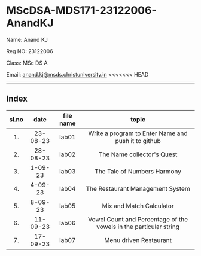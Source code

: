 # MScDSA-MDS171-23122006-AnandKJ

Name: Anand KJ

Reg NO: 23122006

Class: MSc DS A

Email: anand.kj@msds.christuniversity.in 
<<<<<<< HEAD

***
## Index
|sl.no|date|file name|topic|
|:----:|:----:|:---:|:----:|
|1.|23-08-23|lab01|Write a program to Enter Name and push it to github|
|2.|28-08-23|lab02|The Name collector's Quest|
|3.|1-09-23|lab03|The Tale of Numbers Harmony|
|4.|4-09-23|lab04|The Restaurant Management System|
|5.|8-09-23|lab05|Mix and Match Calculator|
|6.|11-09-23|lab06|Vowel Count and Percentage of the vowels in the particular string|
|7.|17-09-23|lab07|Menu driven Restaurant|


